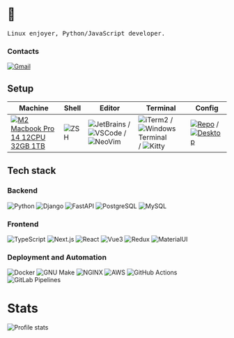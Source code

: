 # 👋

<p>
    <samp>
	Linux enjoyer, Python/JavaScript developer.
    </samp>
</p>

### Contacts

[![Gmail](https://img.icons8.com/fluency/48/000000/gmail-new.png)](mailto:github-contact@dhvcc.me)

## Setup

| Machine | Shell | Editor | Terminal | Config |
|---------|-------|--------|----------|--------|
| [![M2 Macbook Pro 14 12CPU 32GB 1TB](https://img.shields.io/badge/-M2%20Macbook%20Pro%2014%2012CPU%2032GB%201TB-000000?style=flat&logo=Apple&logoColor=White)](https://support.apple.com/en-us/111340) | ![ZSH](https://img.shields.io/badge/-ZSH-000000?style=flat&logo=GNU-Bash) | ![JetBrains](https://img.shields.io/badge/-JetBrains-000000?style=flat&logo=JetBrains) / ![VSCode](https://img.shields.io/badge/-VSCode-000000?style=flat&logo=vscodium) / ![NeoVim](https://img.shields.io/badge/-NeoVim-000000?style=flat&logo=Neovim) | ![iTerm2](https://img.shields.io/badge/-iTerm2-000000?style=flat&logo=iTerm2) / ![Windows Terminal](https://img.shields.io/badge/-Windows%20Terminal-000000?style=flat&logo=Gnome-Terminal) / ![Kitty](https://img.shields.io/badge/-Kitty-000000?style=flat&logo=Gnome-Terminal) | [![Repo](https://img.shields.io/badge/-Dotfiles-000000?style=flat&logo=Github)](https://github.com/dhvcc/configs) / [![Desktop](https://img.shields.io/badge/-Desktop-000000?style=flat&logo=Github)](https://github.com/dhvcc/desktop)


## Tech stack

### Backend

![Python](https://img.shields.io/badge/-Python-black?style=flat&logo=Python&logoColor=yellow)
![Django](https://img.shields.io/badge/-Django-black?style=flat&logo=Django&logoColor=20AA76)
![FastAPI](https://img.shields.io/badge/-FastAPI-000000?style=flat&logo=fastapi&logoColor=009688)
![PostgreSQL](https://img.shields.io/badge/-PostgreSQL-black?style=flat&logo=PostgreSQL)
![MySQL](https://img.shields.io/badge/-MySQL-black?style=flat&logo=mysql)

### Frontend

![TypeScript](https://img.shields.io/badge/-TypeScript-black?style=flat&logo=TypeScript)
![Next.js](https://img.shields.io/badge/-Next.js-black?style=flat&logo=nextdotjs)
![React](https://img.shields.io/badge/-React-black?style=flat&logo=React)
![Vue3](https://img.shields.io/badge/-Vue3-black?style=flat&logo=vuedotjs)
![Redux](https://img.shields.io/badge/-Redux-black?style=flat&logo=Redux&logoColor=764ABC)
![MaterialUI](https://img.shields.io/badge/-MaterialUI-black?style=flat&logo=MUI&logoColor=9170c2)

### Deployment and Automation

![Docker](https://img.shields.io/badge/-Docker-black?style=flat&logo=Docker)
![GNU Make](https://img.shields.io/badge/-GNU%20Make-black?style=flat&logo=GNU)
![NGINX](https://img.shields.io/badge/-NGINX-black?style=flat&logo=NGINX&logoColor=009639)
![AWS](https://img.shields.io/badge/-AWS-black?style=flat&logoColor=orange&logo=amazonwebservices)
![GitHub Actions](https://img.shields.io/badge/-GitHub%20Actions-black?style=flat&logo=GitHub-Actions)
![GitLab Pipelines](https://img.shields.io/badge/-Gitlab%20Pipelines-black?style=flat&logo=gitlab)

# Stats

![Profile stats](https://github-readme-stats.vercel.app/api?username=dhvcc&hide_title=true&show_icons=true&count_private=true&theme=react&hide_border=true)

